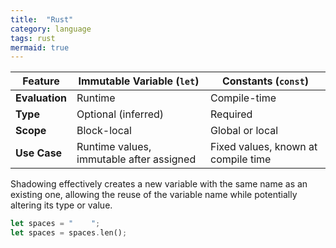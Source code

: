 ```yaml
---
title:  "Rust"
category: language
tags: rust
mermaid: true
---
```


| Feature           | Immutable Variable (`let`)               | Constants (`const`)                      |
|-------------------|------------------------------------------|------------------------------------------|
| **Evaluation**    | Runtime                                  | Compile-time                             |
| **Type**          | Optional (inferred)                      | Required                                 |
| **Scope**         | Block-local                              | Global or local                          |
| **Use Case**      | Runtime values, immutable after assigned | Fixed values, known at compile time      |


Shadowing effectively creates a new variable with the same name as an existing one, allowing the reuse of the variable name while potentially altering its type or value.

```rust
let spaces = "    ";
let spaces = spaces.len();
```
